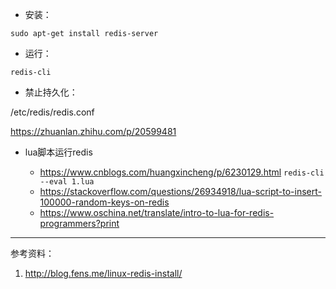 
- 安装： 

`sudo apt-get install redis-server`
  
  
- 运行：

`redis-cli`


- 禁止持久化： 

/etc/redis/redis.conf 

https://zhuanlan.zhihu.com/p/20599481


- lua脚本运行redis

  - https://www.cnblogs.com/huangxincheng/p/6230129.html
  `redis-cli --eval 1.lua`
  - https://stackoverflow.com/questions/26934918/lua-script-to-insert-100000-random-keys-on-redis
  - https://www.oschina.net/translate/intro-to-lua-for-redis-programmers?print

---
参考资料：

1. http://blog.fens.me/linux-redis-install/
